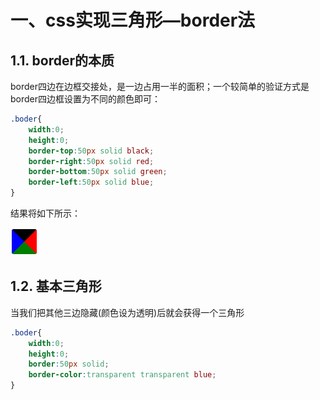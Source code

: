 # 一、css实现三角形—border法

## 1.1. border的本质

border四边在边框交接处，是一边占用一半的面积；一个较简单的验证方式是border四边框设置为不同的颜色即可：

```css
.boder{
    width:0;
    height:0;
    border-top:50px solid black;
    border-right:50px solid red;
    border-bottom:50px solid green;
    border-left:50px solid blue;
}
```

结果将如下所示：

![image-20220408104914640](https://raw.githubusercontent.com/ying010/pic-repo/master/img/20220408104915.png)

## 1.2. 基本三角形

当我们把其他三边隐藏(颜色设为透明)后就会获得一个三角形

```css
.boder{
    width:0;
    height:0;
    border:50px solid;
    border-color:transparent transparent blue;
}
```

